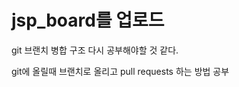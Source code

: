 <h1>jsp_board를 업로드</h1>
<p> git 브랜치 병합 구조 다시 공부해야할 것 같다. </p>
<p> git에 올릴때 브랜치로 올리고 pull requests 하는 방법 공부</p>
